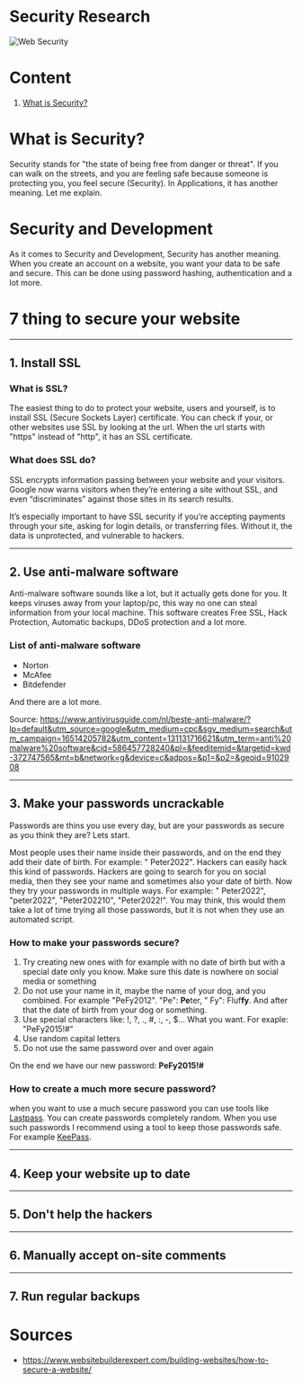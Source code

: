# Security Research

![Web Security](img.png)

# Content

1. [What is Security?]()

# What is Security?

Security stands for "the state of being free from danger or threat". If you can walk on the streets, and you are feeling
safe because someone is protecting you, you feel secure (Security). In Applications, it has another meaning. Let me
explain.

# Security and Development

As it comes to Security and Development, Security has another meaning. When you create an account on a website, you want
your data to be safe and secure. This can be done using password hashing, authentication and a lot more.

# 7 thing to secure your website

***

## 1. Install SSL

### What is SSL?

The easiest thing to do to protect your website, users and yourself, is to install SSL (Secure Sockets Layer)
certificate. You can check if your, or other websites use SSL by looking at the url. When the url starts with "https"
instead of "http", it has an SSL certificate.

### What does SSL do?

SSL encrypts information passing between your website and your visitors. Google now warns visitors when they’re entering
a site without SSL, and even “discriminates” against those sites in its search results.

It’s especially important to have SSL security if you’re accepting payments through your site, asking for login details,
or transferring files. Without it, the data is unprotected, and vulnerable to hackers.

***

## 2. Use anti-malware software

Anti-malware software sounds like a lot, but it actually gets done for you. It keeps viruses away from your laptop/pc,
this way no one can steal information from your local machine. This software creates Free SSL, Hack Protection,
Automatic backups, DDoS protection and a lot more.

### List of anti-malware software

- Norton
- McAfee
- Bitdefender

And there are a lot more.

Source: https://www.antivirusguide.com/nl/beste-anti-malware/?lp=default&utm_source=google&utm_medium=cpc&sgv_medium=search&utm_campaign=16514205782&utm_content=131131716621&utm_term=anti%20malware%20software&cid=586457728240&pl=&feeditemid=&targetid=kwd-372747565&mt=b&network=g&device=c&adpos=&p1=&p2=&geoid=9102908

***

## 3. Make your passwords uncrackable

Passwords are thins you use every day, but are your passwords as secure as you think they are? Lets start.

Most people uses their name inside their passwords, and on the end they add their date of birth. For example: "
Peter2022". Hackers can easily hack this kind of passwords. Hackers are going to search for you on social media, then
they see your name and sometimes also your date of birth. Now they try your passwords in multiple ways. For example: "
Peter2022", "peter2022", "Peter202210", "Peter2022!". You may think, this would them take a lot of time trying all those
passwords, but it is not when they use an automated script.

### How to make your passwords secure?

1. Try creating new ones with for example with no date of birth but with a special date only you know. Make sure this
   date is nowhere on social media or something
2. Do not use your name in it, maybe the name of your dog, and you combined. For example "PeFy2012". "Pe": **Pe**ter, "
   Fy": Fluf**fy**. And after that the date of birth from your dog or something.
3. Use special characters like: !, ?, ., #, :, -, $... What you want. For exaple: "PeFy2015!#"
4. Use random capital letters
5. Do not use the same password over and over again

On the end we have our new password: **PeFy2015!#**

### How to create a much more secure password?

when you want to use a much secure password you can use tools
like [Lastpass](https://www.lastpass.com/features/password-generator). You can create passwords completely random. When
you use such passwords I recommend using a tool to keep those passwords safe. For example [KeePass](https://keepass.info/).
***

## 4. Keep your website up to date

***

## 5. Don't help the hackers

***

## 6. Manually accept on-site comments

***

## 7. Run regular backups

# Sources

- https://www.websitebuilderexpert.com/building-websites/how-to-secure-a-website/